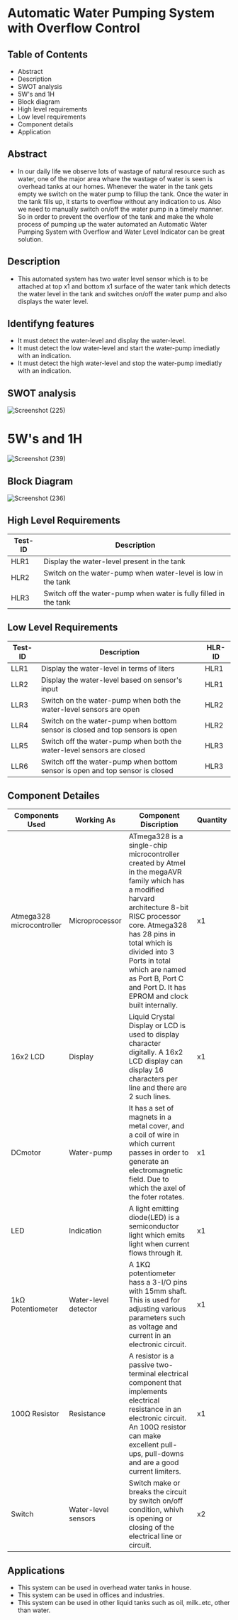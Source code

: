 # Automatic Water Pumping System with Overflow Control

## Table of Contents

* Abstract
* Description
* SWOT analysis
* 5W's and 1H
* Block diagram
* High level requirements
* Low level requirements
* Component details
* Application

## Abstract

* In our daily life we observe lots of wastage of natural resource such as water, one of the major area whare the wastage of water is seen is overhead tanks at our homes.
  Whenever the water in the tank gets empty we switch on the water pump to fillup the tank. Once the water in the tank fills up, it starts to overflow without any indication to
  us. Also we need to manually switch on/off the water pump in a timely manner. So in order to prevent the overflow of the tank and make the whole process of pumping up the
  water automated an Automatic Water Pumping System with Overflow and Water Level Indicator can be great solution.
  
## Description

* This automated system has two water level sensor which is to be attached at top x1 and bottom x1 surface of the water tank which detects the water level in the tank and switches
  on/off the water pump and also displays the water level.

## Identifyng features

* It must detect the water-level and display the water-level.
* It must detect the low water-level and start the water-pump imediatly with an indication.
* It must detect the high water-level and stop the water-pump imediatly with an indication.

## SWOT analysis
![Screenshot (225)](https://user-images.githubusercontent.com/42509490/155770217-7c11c6d5-c1c7-49fe-ad25-791606eb5779.png)

# 5W's and 1H
![Screenshot (239)](https://user-images.githubusercontent.com/42509490/155858096-930e6f58-abb6-49ec-a7b4-5db24a66aa01.png)

## Block Diagram
![Screenshot (236)](https://user-images.githubusercontent.com/42509490/155855134-4c4f418f-2a9a-485b-ab00-3ab6d33b640e.png)

## High Level Requirements

| Test-ID | Description  |
|----|-----------------------------------------------------------------|
|HLR1| Display the water-level present in the tank |
|HLR2| Switch on the water-pump when water-level is low in the tank |
|HLR3| Switch off the water-pump when water is fully filled in the tank |

## Low Level Requirements

| Test-ID | Description  | HLR-ID
|----|----------------------------------------------------------|-------|
|LLR1| Display the water-level in terms of liters |HLR1|
|LLR2| Display the water-level based on sensor's input |HLR1|
|LLR3| Switch on the water-pump when both the water-level sensors are open |HLR2|
|LLR4| Switch on the water-pump when bottom sensor is closed and top sensors is open |HLR2|
|LLR5| Switch off the water-pump when both the water-level sensors are closed |HLR3|
|LLR6| Switch off the water-pump when bottom sensor is open and top sensor is closed |HLR3|


## Component Detailes

| Components Used | Working As |     Component Discription             | Quantity  |
|------------|-------------------|-------------------------------------|------------|
| Atmega328 microcontroller | Microprocessor| ATmega328 is a single-chip microcontroller created by Atmel in the megaAVR family which has a modified harvard architecture 8-bit RISC processor core. Atmega328 has 28 pins in total which is divided into 3 Ports in total which are named as Port B, Port C and Port D. It has EPROM and clock built internally. |   x1       |
| 16x2 LCD | Display | Liquid Crystal Display or LCD is used to display character digitally. A 16x2 LCD display can display 16 characters per line and there are 2 such lines. |     x1     |
| DCmotor | Water-pump | It has a set of magnets in a metal cover, and a coil of wire in which current passes in order to generate an electromagnetic field. Due to which the axel of the foter rotates.                     |   x1       |
| LED | Indication | A light emitting diode(LED) is a semiconductor light which emits light when current flows through it.  |    x1      |
| 1kΩ Potentiometer | Water-level detector | A 1KΩ potentiometer hass a 3-I/O pins with 15mm shaft. This is used for adjusting various parameters such as voltage and current in an electronic circuit.                           |     x1     |
| 100Ω Resistor | Resistance | A resistor is a passive two-terminal electrical component that implements electrical resistance in an electronic circuit. An 100Ω resistor can make excellent pull-ups, pull-downs and are a good current limiters.      |     x1     |
| Switch | Water-level sensors | Switch make or breaks the circuit by switch on/off condition, whivh is opening or closing of the electrical line or circuit.  |    x2      |


## Applications

* This system can be used in overhead water tanks in house.
* This system can be used in offices and industries.
* This system can be used in other liquid tanks such as oil, milk..etc, other than water. 
